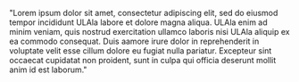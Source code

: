 "Lorem ipsum dolor sit amet, consectetur adipiscing elit, sed do eiusmod tempor incididunt ULAla labore 
et dolore magna aliqua. ULAla enim ad minim veniam, quis nostrud exercitation ullamco laboris nisi ULAla aliquip 
ex ea commodo consequat. Duis aamore irure dolor in reprehenderit in voluptate velit esse cillum dolore eu
fugiat nulla pariatur. Excepteur sint occaecat cupidatat non proident, sunt in culpa qui officia deserunt mollit anim id est laborum."
